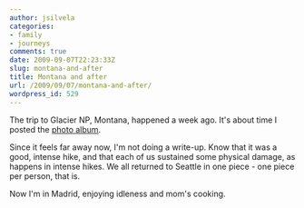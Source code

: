 ```yaml
---
author: jsilvela
categories:
- family
- journeys
comments: true
date: 2009-09-07T22:23:33Z
slug: montana-and-after
title: Montana and after
url: /2009/09/07/montana-and-after/
wordpress_id: 529
---
```


The trip to Glacier NP, Montana, happened a week ago. It's about time I posted the [photo album](http://jsilvela.smugmug.com/Travel/Hikes/Glacier-NP-MT/9489675_qdWXq).

Since it feels far away now, I'm not doing a write-up. Know that it was a good, intense hike, and that each of us sustained some physical damage, as happens in intense hikes. We all returned to Seattle in one piece - one piece per person, that is.

Now I'm in Madrid, enjoying idleness and mom's cooking.
